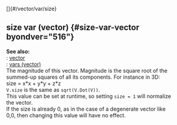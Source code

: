 []{#/vector/var/size}    
## size var (vector) {#size-var-vector byondver="516"}    
**See also:**    
:   [vector](/ref/vector/vector.md)    
:   [vars (vector)](/ref/vector/var/var.md)    
The magnitude of this vector. Magnitude is the square root of the    
summed-up squares of all its components. For instance in 3D:    
size = x\*x + y\*y + z\*z    
`V.size` is the same as `sqrt(V.Dot(V))`.    
This value can be set at runtime, so setting `size = 1` will normalize    
the vector.    
If the size is already 0, as in the case of a degenerate vector like    
0,0, then changing this value will have no effect.  